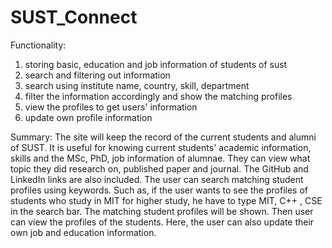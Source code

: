 # SUST_Connect

Functionality:
1. storing basic, education and job information of students of sust
2. search and filtering out information
3. search using institute name, country, skill, department
4. filter the information accordingly and show the matching profiles
5. view the profiles to get users' information
6. update own profile information

Summary:
The site will keep the record of the current students and alumni of
SUST. It is useful for knowing current students' academic information,
skills and the MSc, PhD, job information of alumnae. They can view
what topic they did research on, published paper and journal. The
GitHub and LinkedIn links are also included.
The user can search matching student profiles using keywords. Such as,
if the user wants to see the profiles of students who study in MIT for
higher study, he have to type MIT, C++ , CSE in the search bar. The
matching student profiles will be shown. Then user can view the
profiles of the students.
Here, the user can also update their own job and education information.
